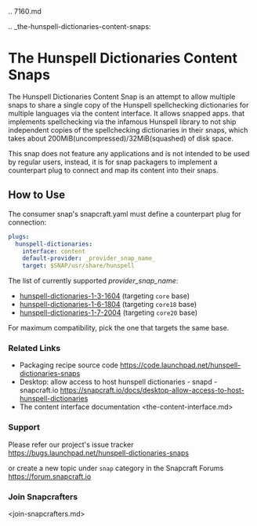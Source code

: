 .. 7160.md

.. _the-hunspell-dictionaries-content-snaps:

# The Hunspell Dictionaries Content Snaps

The Hunspell Dictionaries Content Snap is an attempt to allow multiple snaps to share a single copy of the Hunspell spellchecking dictionaries for multiple languages via the content interface.  It allows snapped apps. that implements spellchecking via the infamous Hunspell library to not ship independent copies of the spellchecking dictionaries in their snaps, which takes about 200MiB(uncompressed)/32MiB(squashed) of disk space.

This snap does not feature any applications and is not intended to be used by regular users, instead, it is for snap packagers to implement a counterpart plug to connect and map its content into their snaps.

## How to Use ##
The consumer snap's snapcraft.yaml must define a counterpart plug for connection:

```yaml
plugs:
  hunspell-dictionaries:
    interface: content
    default-provider: _provider_snap_name_
    target: $SNAP/usr/share/hunspell
```

The list of currently supported _provider_snap_name_:

* [hunspell-dictionaries-1-3-1604](https://snapcraft.io/hunspell-dictionaries-1-3-1604) (targeting `core` base)
* [hunspell-dictionaries-1-6-1804](https://snapcraft.io/hunspell-dictionaries-1-6-1804) (targeting `core18` base)
* [hunspell-dictionaries-1-7-2004](https://snapcraft.io/hunspell-dictionaries-1-7-2004) (targeting `core20` base)

For maximum compatibility, pick the one that targets the same base.

### Related Links ###
* Packaging recipe source code
  <https://code.launchpad.net/hunspell-dictionaries-snaps>
* Desktop: allow access to host hunspell dictionaries - snapd - snapcraft.io
  <https://snapcraft.io/docs/desktop-allow-access-to-host-hunspell-dictionaries>
* The content interface documentation
  <the-content-interface.md>

### Support ###
Please refer our project's issue tracker
<https://bugs.launchpad.net/hunspell-dictionaries-snaps>

or create a new topic under `snap` category in the Snapcraft Forums
<https://forum.snapcraft.io>

### Join Snapcrafters ###
<join-snapcrafters.md>